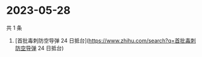 # 2023-05-28

共 1 条

<!-- BEGIN -->
<!-- 最后更新时间 Sun May 28 2023 07:02:36 GMT+0800 (China Standard Time) -->

1. [首批毒刺防空导弹 24 日抵台](https://www.zhihu.com/search?q=首批毒刺防空导弹
   24 日抵台)

<!-- END -->
